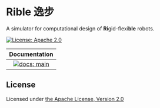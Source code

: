 # Rible 逸步
A simulator for computational design of **Ri**gid-flexi**ble** robots.
 
[![License: Apache 2.0](https://img.shields.io/badge/License-Apache%202.0-blue.svg?style=flat-square)](https://opensource.org/licenses/Apache-2.0)

| **Documentation**                                   |
|:---------------------------------------------------:|
| [![docs: main][docs-main-img]][docs-main-url] |

License
---

Licensed under [the Apache License, Version 2.0](LICENSE)

[docs-main-img]: https://img.shields.io/badge/docs-main-blue?style=flat-square
[docs-main-url]: https://Rible-Sim.github.io/Rible.jl